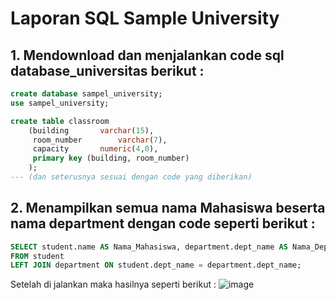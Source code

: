 # Laporan SQL Sample University

## 1. Mendownload dan menjalankan code sql database_universitas berikut :
```sql
create database sampel_university;
use sampel_university;

create table classroom
	(building		varchar(15),
	 room_number		varchar(7),
	 capacity		numeric(4,0),
	 primary key (building, room_number)
	);
--- (dan seterusnya sesuai dengan code yang diberikan)
```

## 2. Menampilkan semua nama Mahasiswa beserta nama department dengan code seperti berikut :
```sql
SELECT student.name AS Nama_Mahasiswa, department.dept_name AS Nama_Department
FROM student
LEFT JOIN department ON student.dept_name = department.dept_name;
```
Setelah di jalankan maka hasilnya seperti berikut :
![image](https://github.com/SafitriPutri/Safitri-Rahayu-Kurnia-Putri_Praktikum-DBDSQL/assets/117289241/427e6dd2-ebf3-42b6-aa63-0217612ee272)
